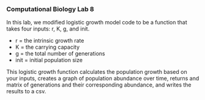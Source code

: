 ﻿


### Computational Biology Lab 8  
In this lab, we modified logistic growth model code to be a function that takes four inputs: r, K, g, and init.  
* r = the intrinsic growth rate
* K = the carrying capacity
* g = the total number of generations
* init = initial population size

This logistic growth function calculates the population growth based on your inputs, creates a graph of population abundance over time, returns and matrix of generations and their corresponding abundance, and writes the results to a csv. 

